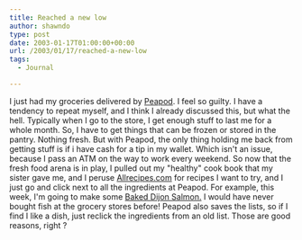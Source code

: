 ```yaml
---
title: Reached a new low
author: shawndo
type: post
date: 2003-01-17T01:00:00+00:00
url: /2003/01/17/reached-a-new-low
tags:
  - Journal

---
```

I just had my groceries delivered by [Peapod][1]. I feel so guilty. I have a tendency to repeat myself, and I think I already discussed this, but what the hell. Typically when I go to the store, I get enough stuff to last me for a whole month. So, I have to get things that can be frozen or stored in the pantry. Nothing fresh. But with Peapod, the only thing holding me back from getting stuff is if i have cash for a tip in my wallet. Which isn't an issue, because I pass an ATM on the way to work every weekend. So now that the fresh food arena is in play, I pulled out my "healthy" cook book that my sister gave me, and I peruse [Allrecipes.com][2] for recipes I want to try, and I just go and click next to all the ingredients at Peapod. For example, this week, I'm going to make some [Baked Dijon Salmon.][3] I would have never bought fish at the grocery stores before! Peapod also saves the lists, so if I find I like a dish, just reclick the ingredients from an old list. Those are good reasons, right ?

 [1]: http://www.peapod.com
 [2]: http://www.allrecipes.com
 [3]: http://seafood.allrecipes.com/AZ/BkdDijnSlmn.asp